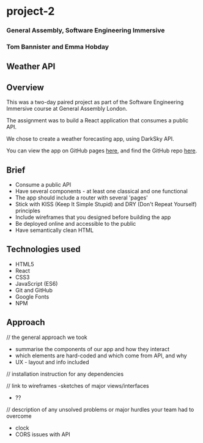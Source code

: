 # project-2
### General Assembly, Software Engineering Immersive
### Tom Bannister and Emma Hobday

## Weather API

## Overview

This was a two-day paired project as part of the Software Engineering Immersive course at General Assembly London. 

The assignment was to build a React application that consumes a public API.

We chose to create a weather forecasting app, using DarkSky API. 

You can view the app on GitHub pages [here](https://emmahobday.github.io/project-2/), and find the GitHub repo [here](https://github.com/emmahobday/project-2).

## Brief

* Consume a public API
* Have several components - at least one classical and one functional
* The app should include a router with several 'pages'
* Stick with KISS (Keep It Simple Stupid) and DRY (Don't Repeat Yourself) principles
* Include wireframes that you designed before building the app
* Be deployed online and accessible to the public
* Have semantically clean HTML

## Technologies used
* HTML5
* React
* CSS3
* JavaScript (ES6)
* Git and GitHub
* Google Fonts
* NPM


## Approach

// the general approach we took
- summarise the components of our app and how they interact
- which elements are hard-coded and which come from API, and why
- UX - layout and info included 

// installation instruction for any dependencies


// link to wireframes -sketches of major views/interfaces
- ??

// description of any unsolved problems or major hurdles your team had to overcome 
- clock
- CORS issues with API